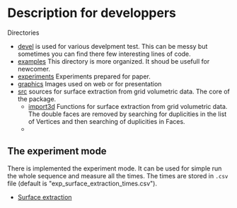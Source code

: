 # Description for developpers

Directories

* [devel](devel/) is used for various develpment test. This can be messy but sometimes you can find there few interesting lines of code.
* [examples](examples/) This directory is more organized. It shoud be usefull for newcomer.
* [experiments](experiments/) Experiments prepared for paper.
* [graphics](graphics/) Images used on web or for presentation
* [src](src/)  sources for surface extraction from grid volumetric data. The core of the package.
  * [import3d](src/import3d.jl) Functions for surface extraction from grid volumetric data. The double faces are removed by searching for duplicities in the list of Vertices and then searching of duplicities in Faces.
  * 

## The experiment mode

There is implemented the experiment mode. It can be used for simple run the whole sequence and measure all the times.
The times are stored in `.csv` file (default is "exp_surface_extraction_times.csv").

* [Surface extraction](experiments/surface_extraction_parallel.jl)
